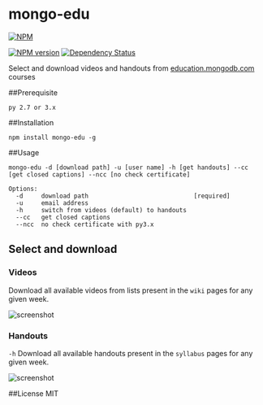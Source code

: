 mongo-edu
=========

[![NPM](https://nodei.co/npm/mongo-edu.png?compact=true)](https://nodei.co/npm/mongo-edu/)

[![NPM version](https://badge.fury.io/js/mongo-edu.png)](http://badge.fury.io/js/mongo-edu)
[![Dependency Status](https://gemnasium.com/przemyslawpluta/mongo-edu.png)](https://gemnasium.com/przemyslawpluta/mongo-edu)

Select and download videos and handouts from [education.mongodb.com](https://education.mongodb.com) courses

##Prerequisite

```
py 2.7 or 3.x
```

##Installation

```
npm install mongo-edu -g
```

##Usage

```
mongo-edu -d [download path] -u [user name] -h [get handouts] --cc [get closed captions] --ncc [no check certificate]

Options:
  -d     download path                             [required]
  -u     email address
  -h     switch from videos (default) to handouts
  --cc   get closed captions
  --ncc  no check certificate with py3.x
```

## Select and download

### Videos

Download all available videos from lists present in the `wiki` pages for any given week.

![screenshot](https://raw.github.com/przemyslawpluta/mongo-edu/gh-pages/images/me-videos-update.gif)

### Handouts

`-h` Download all available handouts present in the `syllabus` pages for any given week.

![screenshot](https://raw.github.com/przemyslawpluta/mongo-edu/gh-pages/images/me-handouts-update.gif)


##License
MIT